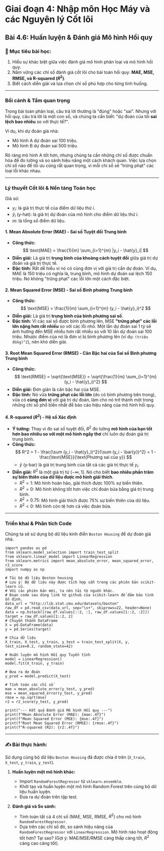 # Giai đoạn 4: Nhập môn Học Máy và các Nguyên lý Cốt lõi
## Bài 4.6: Huấn luyện & Đánh giá Mô hình Hồi quy

### **🎯 Mục tiêu bài học:**
1.  Hiểu sự khác biệt giữa việc đánh giá mô hình phân loại và mô hình hồi quy.
2.  Nắm vững các chỉ số đánh giá cốt lõi cho bài toán hồi quy: **MAE, MSE, RMSE, và R-squared ($R^2$)**.
3.  Biết cách diễn giải và lựa chọn chỉ số phù hợp cho từng tình huống.

---

### **Bối cảnh & Tầm quan trọng**

Trong bài toán phân loại, câu trả lời thường là "đúng" hoặc "sai". Nhưng với hồi quy, câu trả lời là một con số, và chúng ta cần biết: "dự đoán của tôi **sai lệch bao nhiêu** so với thực tế?".

Ví dụ, khi dự đoán giá nhà:
* Mô hình A dự đoán sai 100 triệu.
* Mô hình B dự đoán sai 500 triệu.

Rõ ràng mô hình A tốt hơn, nhưng chúng ta cần những chỉ số được chuẩn hóa để đo lường và so sánh hiệu năng một cách khách quan. Việc lựa chọn chỉ số nào để tối ưu cũng rất quan trọng, vì mỗi chỉ số sẽ "trừng phạt" các loại lỗi khác nhau.

---

### **Lý thuyết Cốt lõi & Nền tảng Toán học**

Giả sử:
* $y_i$: là giá trị thực tế của điểm dữ liệu thứ $i$.
* $\hat{y}_i$ (y-hat): là giá trị dự đoán của mô hình cho điểm dữ liệu thứ $i$.
* $m$: là tổng số điểm dữ liệu.

#### **1. Mean Absolute Error (MAE) - Sai số Tuyệt đối Trung bình**
* **Công thức:**
    $$ \text{MAE} = \frac{1}{m} \sum_{i=1}^{m} |y_i - \hat{y}_i| $$
* **Diễn giải:** Là giá trị **trung bình của khoảng cách tuyệt đối** giữa giá trị dự đoán và giá trị thực tế.
* **Đặc tính:** Rất dễ hiểu vì nó có cùng đơn vị với giá trị cần dự đoán. Ví dụ, MAE là 150 triệu có nghĩa là, trung bình, mô hình dự đoán sai lệch 150 triệu. Nó không "trừng phạt" các lỗi lớn một cách đặc biệt.

#### **2. Mean Squared Error (MSE) - Sai số Bình phương Trung bình**
* **Công thức:**
    $$ \text{MSE} = \frac{1}{m} \sum_{i=1}^{m} (y_i - \hat{y}_i)^2 $$
* **Diễn giải:** Là giá trị **trung bình của bình phương sai số**.
* **Đặc tính:** Vì các sai số được bình phương lên, MSE **"trừng phạt" các lỗi lớn nặng hơn rất nhiều** so với các lỗi nhỏ. Một lần dự đoán sai 1 tỷ sẽ ảnh hưởng đến MSE nhiều hơn rất nhiều so với 10 lần dự đoán sai 100 triệu. Nhược điểm của nó là đơn vị bị bình phương lên (ví dụ: `(triệu đồng)^2`), nên khó diễn giải.

#### **3. Root Mean Squared Error (RMSE) - Căn Bậc hai của Sai số Bình phương Trung bình**
* **Công thức:**
    $$ \text{RMSE} = \sqrt{\text{MSE}} = \sqrt{\frac{1}{m} \sum_{i=1}^{m} (y_i - \hat{y}_i)^2} $$
* **Diễn giải:** Đơn giản là căn bậc hai của MSE.
* **Đặc tính:** Nó vừa **trừng phạt các lỗi lớn** (do có bình phương bên trong), vừa có **cùng đơn vị** với giá trị dự đoán, làm cho nó trở thành một trong những chỉ số phổ biến nhất để báo cáo hiệu năng của mô hình hồi quy.

#### **4. R-squared ($R^2$) - Hệ số Xác định**
* **Ý tưởng:** Thay vì đo sai số tuyệt đối, $R^2$ đo lường **mô hình của bạn tốt hơn bao nhiêu so với một mô hình ngây thơ** chỉ luôn dự đoán giá trị trung bình.
* **Công thức:**
    $$ R^2 = 1 - \frac{\sum (y_i - \hat{y}_i)^2}{\sum (y_i - \bar{y})^2} = 1 - \frac{\text{MSE}}{\text{Phương sai của y}} $$
    * $\bar{y}$ (y-bar) là giá trị trung bình của tất cả các giá trị thực tế $y_i$.
* **Diễn giải:** $R^2$ là một giá trị từ $(-\infty, 1]$. Nó cho biết **bao nhiêu phần trăm sự biến thiên của dữ liệu được mô hình giải thích**.
    * $R^2 = 1$: Mô hình hoàn hảo, giải thích được 100% sự biến thiên.
    * $R^2 = 0$: Mô hình không tốt hơn việc chỉ đoán bừa bằng giá trị trung bình.
    * $R^2 = 0.75$: Mô hình giải thích được 75% sự biến thiên của dữ liệu.
    * $R^2 < 0$: Mô hình còn tệ hơn cả việc đoán bừa.

---

### **Triển khai & Phân tích Code**

Chúng ta sẽ sử dụng bộ dữ liệu kinh điển `Boston Housing` để dự đoán giá nhà.

    import pandas as pd
    from sklearn.model_selection import train_test_split
    from sklearn.linear_model import LinearRegression
    from sklearn.metrics import mean_absolute_error, mean_squared_error, r2_score
    import numpy as np

    # Tải bộ dữ liệu Boston housing
    # Lưu ý: Bộ dữ liệu này được tích hợp sẵn trong các phiên bản scikit-learn cũ.
    # Với các phiên bản mới, ta nên tải từ nguồn khác.
    # Đoạn code sau dùng link từ github của scikit-learn để đảm bảo tính ổn định.
    data_url = "http://lib.stat.cmu.edu/datasets/boston"
    raw_df = pd.read_csv(data_url, sep="\s+", skiprows=22, header=None)
    data = np.hstack([raw_df.values[::2, :], raw_df.values[1::2, :2]])
    target = raw_df.values[1::2, 2]
    # Chuyển thành DataFrame
    X = pd.DataFrame(data)
    y = pd.Series(target)
    
    # Chia dữ liệu
    X_train, X_test, y_train, y_test = train_test_split(X, y, test_size=0.2, random_state=42)
    
    # Huấn luyện mô hình Hồi quy Tuyến tính
    model = LinearRegression()
    model.fit(X_train, y_train)
    
    # Đưa ra dự đoán
    y_pred = model.predict(X_test)
    
    # Tính toán các chỉ số
    mae = mean_absolute_error(y_test, y_pred)
    mse = mean_squared_error(y_test, y_pred)
    rmse = np.sqrt(mse)
    r2 = r2_score(y_test, y_pred)

    print("--- Kết quả Đánh giá Mô hình Hồi quy ---")
    print(f"Mean Absolute Error (MAE): {mae:.4f}")
    print(f"Mean Squared Error (MSE): {mse:.4f}")
    print(f"Root Mean Squared Error (RMSE): {rmse:.4f}")
    print(f"R-squared (R2): {r2:.4f}")

---

### **✍️ Bài thực hành:**

Sử dụng cùng bộ dữ liệu `Boston Housing` đã được chia ở trên (`X_train`, `X_test`, `y_train`, `y_test`).

1.  **Huấn luyện một mô hình khác:**
    * Import `RandomForestRegressor` từ `sklearn.ensemble`.
    * Khởi tạo và huấn luyện một mô hình Random Forest trên cùng bộ dữ liệu huấn luyện.
    * Đưa ra dự đoán trên tập test.

2.  **Đánh giá và So sánh:**
    * Tính toán tất cả 4 chỉ số (MAE, MSE, RMSE, $R^2$) cho mô hình `RandomForestRegressor`.
    * Dựa trên các chỉ số đó, so sánh hiệu năng của `RandomForestRegressor` với `LinearRegression`. Mô hình nào hoạt động tốt hơn? Tại sao? (Gợi ý: MAE/MSE/RMSE càng thấp càng tốt, $R^2$ càng cao càng tốt).